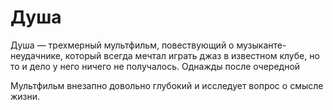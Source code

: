 ﻿---
authors:
  - fering
tags:
  - мультфильмы
---
# Душа

Душа — трехмерный мультфильм, повествующий о музыканте-неудачнике, который всегда мечтал играть джаз в известном клубе, но то и дело у него ничего не получалось. Однажды после очередной 

Мультфильм внезапно довольно глубокий и исследует вопрос о смысле жизни.
